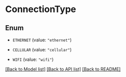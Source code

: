 # ConnectionType

## Enum


* `ETHERNET` (value: `"ethernet"`)

* `CELLULAR` (value: `"cellular"`)

* `WIFI` (value: `"wifi"`)


[[Back to Model list]](../README.md#documentation-for-models) [[Back to API list]](../README.md#documentation-for-api-endpoints) [[Back to README]](../README.md)


